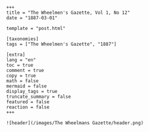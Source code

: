 
    +++
    title = "The Wheelmen's Gazette, Vol 1, No 12"
    date = "1887-03-01"

    template = "post.html"

    [taxonomies]
    tags = ["The Wheelmen's Gazette", "1887"]

    [extra]
    lang = "en"
    toc = true
    comment = true
    copy = true
    math = false
    mermaid = false
    display_tags = true
    truncate_summary = false
    featured = false
    reaction = false
    +++

    ![header](/images/The Wheelmans Gazette/header.png)

    